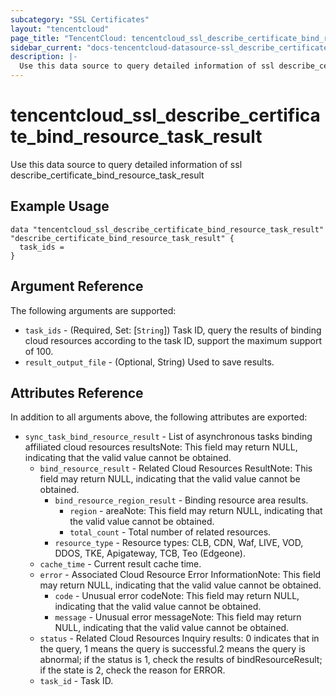 ```yaml
---
subcategory: "SSL Certificates"
layout: "tencentcloud"
page_title: "TencentCloud: tencentcloud_ssl_describe_certificate_bind_resource_task_result"
sidebar_current: "docs-tencentcloud-datasource-ssl_describe_certificate_bind_resource_task_result"
description: |-
  Use this data source to query detailed information of ssl describe_certificate_bind_resource_task_result
---
```


# tencentcloud_ssl_describe_certificate_bind_resource_task_result

Use this data source to query detailed information of ssl describe_certificate_bind_resource_task_result

## Example Usage

```hcl
data "tencentcloud_ssl_describe_certificate_bind_resource_task_result" "describe_certificate_bind_resource_task_result" {
  task_ids =
}
```

## Argument Reference

The following arguments are supported:

* `task_ids` - (Required, Set: [`String`]) Task ID, query the results of binding cloud resources according to the task ID, support the maximum support of 100.
* `result_output_file` - (Optional, String) Used to save results.

## Attributes Reference

In addition to all arguments above, the following attributes are exported:

* `sync_task_bind_resource_result` - List of asynchronous tasks binding affiliated cloud resources resultsNote: This field may return NULL, indicating that the valid value cannot be obtained.
  * `bind_resource_result` - Related Cloud Resources ResultNote: This field may return NULL, indicating that the valid value cannot be obtained.
    * `bind_resource_region_result` - Binding resource area results.
      * `region` - areaNote: This field may return NULL, indicating that the valid value cannot be obtained.
      * `total_count` - Total number of related resources.
    * `resource_type` - Resource types: CLB, CDN, Waf, LIVE, VOD, DDOS, TKE, Apigateway, TCB, Teo (Edgeone).
  * `cache_time` - Current result cache time.
  * `error` - Associated Cloud Resource Error InformationNote: This field may return NULL, indicating that the valid value cannot be obtained.
    * `code` - Unusual error codeNote: This field may return NULL, indicating that the valid value cannot be obtained.
    * `message` - Unusual error messageNote: This field may return NULL, indicating that the valid value cannot be obtained.
  * `status` - Related Cloud Resources Inquiry results: 0 indicates that in the query, 1 means the query is successful.2 means the query is abnormal; if the status is 1, check the results of bindResourceResult; if the state is 2, check the reason for ERROR.
  * `task_id` - Task ID.


